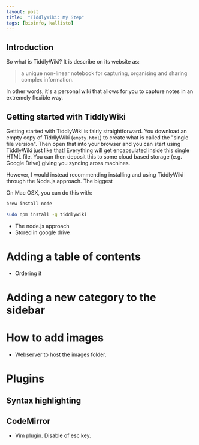 ```yaml
---
layout: post
title:  "TiddlyWiki: My Step"
tags: [bioinfo, kallisto]
---
```


## Introduction

So what is TiddlyWiki? It is describe on its website as:

> a unique non-linear notebook for capturing, organising and sharing complex information.

In other words, it's a personal wiki that allows for you to capture notes in an extremely flexible way.

## Getting started with TiddlyWiki

Getting started with TiddlyWiki is fairly straightforward. You download an empty copy of TiddlyWiki (`empty.html`) to create what is called the "single file version". Then open that into your browser and you can start using TiddlyWiki just like that! Everything will get encapsulated inside this single HTML file. You can then deposit this to some cloud based storage (e.g. Google Drive) giving you syncing aross machines.

However, I would instead recommending installing and using TiddlyWiki through the Node.js approach. The biggest 


On Mac OSX, you can do this with:

```bash
brew install node
```

```bash
sudo npm install -g tiddlywiki
```

* The node.js approach
* Stored in google drive

# Adding a table of contents

* Ordering it

# Adding a new category to the sidebar

# How to add images

* Webserver to host the images folder.

# Plugins

## Syntax highlighting

## CodeMirror

* Vim plugin. Disable of esc key.
